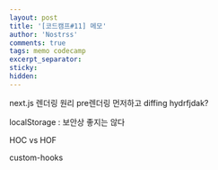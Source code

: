 ```yaml
---
layout: post
title: '[코드캠프#11] 메모'
author: 'Nostrss'
comments: true
tags: memo codecamp
excerpt_separator:
sticky:
hidden:
---
```


next.js 렌더링 원리
pre렌더링 먼저하고
diffing
hydrfjdak?



localStorage : 보안상 좋지는 않다

HOC vs HOF

custom-hooks
